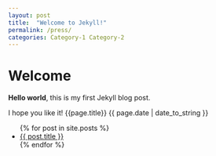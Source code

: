 ```yaml
---
layout: post
title:  "Welcome to Jekyll!"
permalink: /press/
categories: Category-1 Category-2
---
```


# Welcome

**Hello world**, this is my first Jekyll blog post.

I hope you like it!
{{page.title}}
{{ page.date | date_to_string }}

<ul>
  {% for post in site.posts %}
    <li>
      <a href="{{ post.url }}">{{ post.title }}</a>
    </li>
  {% endfor %}
</ul>
